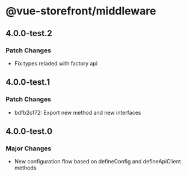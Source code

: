# @vue-storefront/middleware

## 4.0.0-test.2

### Patch Changes

- Fix types reladed with factory api

## 4.0.0-test.1

### Patch Changes

- bdfb2cf72: Export new method and new interfaces

## 4.0.0-test.0

### Major Changes

- New configuration flow based on defineConfig and defineApiClient methods
